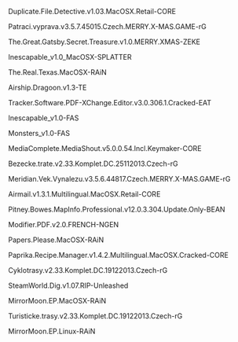 Duplicate.File.Detective.v1.03.MacOSX.Retail-CORE

Patraci.vyprava.v3.5.7.45015.Czech.MERRY.X-MAS.GAME-rG

The.Great.Gatsby.Secret.Treasure.v1.0.MERRY.XMAS-ZEKE

Inescapable_v1.0_MacOSX-SPLATTER

The.Real.Texas.MacOSX-RAiN

Airship.Dragoon.v1.3-TE

Tracker.Software.PDF-XChange.Editor.v3.0.306.1.Cracked-EAT

Inescapable_v1.0-FAS

Monsters_v1.0-FAS

MediaComplete.MediaShout.v5.0.0.54.Incl.Keymaker-CORE

Bezecke.trate.v2.33.Komplet.DC.25112013.Czech-rG

Meridian.Vek.Vynalezu.v3.5.6.44817.Czech.MERRY.X-MAS.GAME-rG

Airmail.v1.3.1.Multilingual.MacOSX.Retail-CORE

Pitney.Bowes.MapInfo.Professional.v12.0.3.304.Update.Only-BEAN

Modifier.PDF.v2.0.FRENCH-NGEN

Papers.Please.MacOSX-RAiN

Paprika.Recipe.Manager.v1.4.2.Multilingual.MacOSX.Cracked-CORE

Cyklotrasy.v2.33.Komplet.DC.19122013.Czech-rG

SteamWorld.Dig.v1.07.RIP-Unleashed

MirrorMoon.EP.MacOSX-RAiN

Turisticke.trasy.v2.33.Komplet.DC.19122013.Czech-rG

MirrorMoon.EP.Linux-RAiN

